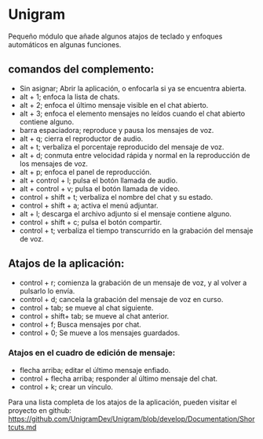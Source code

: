 ﻿# Unigram
Pequeño módulo que añade algunos atajos de teclado y enfoques automáticos en algunas funciones.

## comandos del complemento:

* Sin asignar; Abrir la aplicación, o enfocarla si ya se encuentra abierta.
* alt + 1; enfoca la lista de chats.
* alt + 2; enfoca el último mensaje visible en el chat abierto.
* alt + 3; enfoca el elemento mensajes no leídos cuando el chat abierto contiene alguno.
* barra espaciadora; reproduce y pausa los mensajes de voz.
* alt + q; cierra el reproductor de audio.
* alt + t; verbaliza el porcentaje reproducido del mensaje de voz.
* alt + d; conmuta entre velocidad rápida y normal en la reproducción de los mensajes de voz.
* alt + p; enfoca el panel de reproducción.
* alt + control + l; pulsa el botón llamada de audio.
* alt + control + v; pulsa el botón llamada de video.
* control + shift + t; verbaliza el nombre del chat y su estado.
* control + shift + a; activa el menú adjuntar.
* alt + l; descarga el archivo adjunto si el mensaje contiene alguno.
* control + shift + c; pulsa el botón compartir.
* control + t; verbaliza el tiempo transcurrido en la  grabación  del mensaje de voz.

## Atajos de la aplicación:

* control + r; comienza la grabación de un mensaje de voz, y al volver a pulsarlo lo envía.
* control + d; cancela la grabación del mensaje de voz en curso.
* control + tab; se mueve al chat siguiente.
* control + shift+ tab; se mueve al chat anterior.
* control + f; Busca mensajes por chat.
* control + 0; Se mueve a los mensajes guardados.

### Atajos en el cuadro de edición de mensaje:

* flecha arriba; editar el último mensaje enfiado.
* control + flecha arriba; responder al último mensaje del chat.
* control + k; crear un vínculo.

Para una lista completa de los atajos de la aplicación, pueden visitar el proyecto en github:  
<https://github.com/UnigramDev/Unigram/blob/develop/Documentation/Shortcuts.md>
